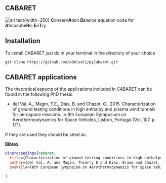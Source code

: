 
## CABARET
![alt text](https://github.com/adelval1/pyCabaret/blob/master/logo.png){width=250} **C**onserv**A**tion **B**alance equation code for **A**tmosphe**R**ic **E**n**T**ry

## Installation ##

To install CABARET just do in your terminal in the directory of your choice

```
git clone https://github.com/adelval1/pyCabaret.git
```

## CABARET applications ##
The theoretical aspects of the applications included in CABARET can be found in the following PhD thesis:

* del Val, A., Magin, T.E., Dias, B. and Chazot, O., 2015. Characterization of ground testing conditions in high enthalpy and plasma wind tunnels for aerospace missions. In 8th European Symposium on Aerothermodynamics for Space Vehicles, Lisbon, Portugal (Vol. 107, p. 171).

If they are used they should be cited as:

**Bibtex**
```bibtex
@inproceedings{cabaret,
  title={Characterization of ground testing conditions in high enthalpy and plasma wind tunnels for aerospace missions},
  author={del Val, A. and Magin, Thierry E and Dias, Bruno and Chazot, Olivier},
  booktile={8th European Symposium on Aerothermodynamics for Space Vehicles, Lisbon, Portugal, 2015}

}
```